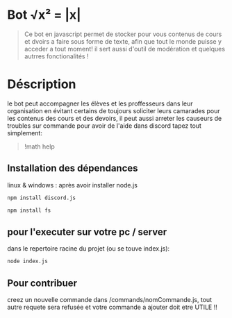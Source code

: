 # Bot √x² = |x|
> Ce bot en javascript permet de stocker pour vous contenus de cours et dvoirs a faire sous forme de texte, afin que tout le monde puisse y acceder a tout moment!
>il sert aussi d'outil de modération et quelques autrres fonctionalités !

# Déscription

le bot peut accompagner les élèves et les proffesseurs dans leur organisation en évitant certains de toujours soliciter leurs camarades pour les contenus des
cours et des devoirs, il peut aussi arreter les causeurs de troubles sur commande pour avoir de l'aide dans discord tapez tout simplement:
>!math help

## Installation des dépendances

linux & windows : après avoir installer node.js
```sh
npm install discord.js
```

```sh
npm install fs
```
## pour l'executer sur votre pc / server

dans le repertoire racine du projet (ou se touve index.js):
```sh
node index.js
```

## Pour contribuer

creez un nouvelle commande dans /commands/nomCommande.js, tout autre requete sera refusée et votre commande a ajouter doit etre UTILE !!

